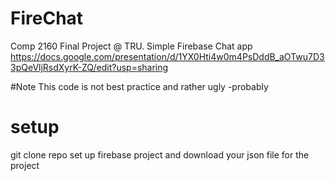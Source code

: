 # FireChat
Comp 2160 Final Project @ TRU. Simple Firebase Chat app
https://docs.google.com/presentation/d/1YX0Hti4w0m4PsDddB_aOTwu7D33pQeVljRsdXyrK-ZQ/edit?usp=sharing

#Note
This code is not best practice and rather ugly -probably

# setup
git clone repo
set up firebase project and download your json file for the project
